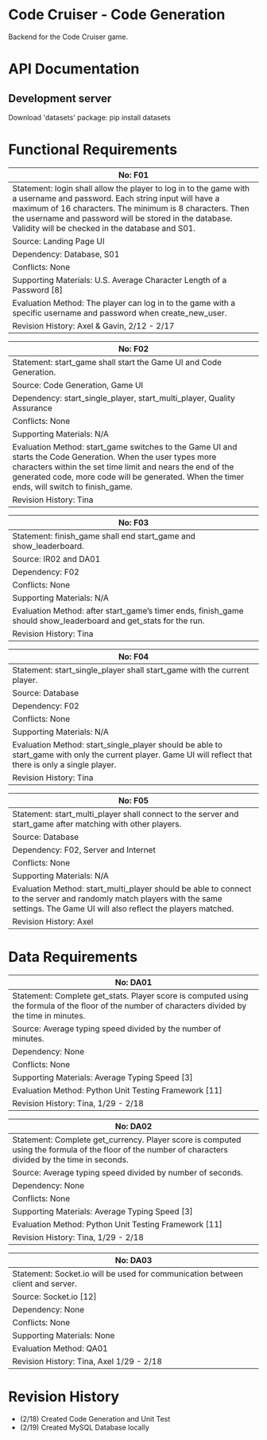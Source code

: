 # Code Cruiser - Code Generation
Backend for the Code Cruiser game.

# API Documentation

## Development server

Download 'datasets' package: pip install datasets

# Functional Requirements

| No: F01 |
| ------- |
| Statement: login shall allow the player to log in to the game with a username and password. Each string input will have a maximum of 16 characters. The minimum is 8 characters. Then the username and password will be stored in the database. Validity will be checked in the database and S01. |
| Source: Landing Page UI |
| Dependency: Database, S01 |
| Conflicts: None |
| Supporting Materials: U.S. Average Character Length of a Password [8] |
| Evaluation Method: The player can log in to the game with a specific username and password when create_new_user. |
| Revision History: Axel & Gavin, 2/12 - 2/17 |

| No: F02 |
| ------- |
| Statement: start_game shall start the Game UI and Code Generation. |
| Source: Code Generation, Game UI |
| Dependency: start_single_player, start_multi_player, Quality Assurance |
| Conflicts: None |
| Supporting Materials: N/A |
| Evaluation Method: start_game switches to the Game UI and starts the Code Generation. When the user types more characters within the set time limit and nears the end of the generated code, more code will be generated. When the timer ends, will switch to finish_game. |
| Revision History: Tina |

| No: F03 |
| ------- |
| Statement: finish_game shall end start_game and show_leaderboard. |
| Source: IR02 and DA01 |
| Dependency: F02 |
| Conflicts: None |
| Supporting Materials: N/A |
| Evaluation Method: after start_game’s timer ends, finish_game should show_leaderboard and get_stats for the run. |
| Revision History: Tina |

| No: F04 |
| ------- |
| Statement: start_single_player shall start_game with the current player. |
| Source: Database |
| Dependency: F02 |
| Conflicts: None |
| Supporting Materials: N/A |
| Evaluation Method: start_single_player should be able to start_game with only the current player. Game UI will reflect that there is only a single player. |
| Revision History: Tina |


| No: F05 |
| ------- |
| Statement: start_multi_player shall connect to the server and start_game after matching with other players. |
| Source: Database |
| Dependency: F02, Server and Internet |
| Conflicts: None |
| Supporting Materials: N/A |
| Evaluation Method: start_multi_player should be able to connect to the server and randomly match players with the same settings. The Game UI will also reflect the players matched. |
| Revision History: Axel |

# Data Requirements

| No: DA01 |
| -------- |
| Statement: Complete get_stats. Player score is computed using the formula of the floor of the number of characters divided by the time in minutes. |
| Source: Average typing speed divided by the number of minutes. |
| Dependency: None |
| Conflicts: None |
| Supporting Materials: Average Typing Speed [3] |
| Evaluation Method: Python Unit Testing Framework [11] |
| Revision History: Tina, 1/29 - 2/18 |

| No: DA02 |
| -------- |
| Statement: Complete get_currency. Player score is computed using the formula of the floor of the number of characters divided by the time in seconds. |
| Source: Average typing speed divided by number of seconds. |
| Dependency: None |
| Conflicts: None |
| Supporting Materials: Average Typing Speed [3] |
| Evaluation Method: Python Unit Testing Framework [11] |
| Revision History: Tina, 1/29 - 2/18 |

| No: DA03 |
| -------- |
| Statement: Socket.io will be used for communication between client and server. |
| Source: Socket.io [12] |
| Dependency: None |
| Conflicts: None |
| Supporting Materials: None |
| Evaluation Method: QA01 |
| Revision History: Tina, Axel 1/29 - 2/18 |

# Revision History
- (2/18) Created Code Generation and Unit Test
- (2/19) Created MySQL Database locally